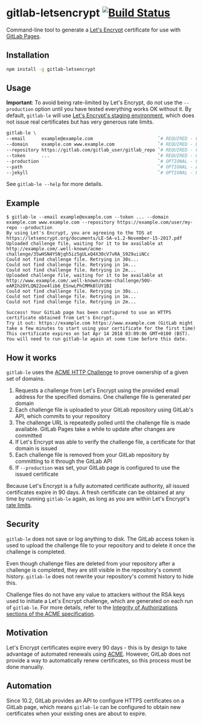 # gitlab-letsencrypt [![Build Status](https://travis-ci.org/rolodato/gitlab-letsencrypt.svg?branch=master)](https://travis-ci.org/rolodato/gitlab-letsencrypt)

Command-line tool to generate a [Let's Encrypt](https://letsencrypt.org) certificate for use with [GitLab Pages](https://pages.gitlab.io/).

## Installation

```sh
npm install -g gitlab-letsencrypt
```

## Usage

**Important**: To avoid being rate-limited by Let's Encrypt, do not use the `--production` option until you have tested everything works OK without it.
By default, `gitlab-le` will use [Let's Encrypt's staging environment](https://letsencrypt.org/docs/staging-environment/), which does not issue real certificates but has very generous rate limits.

```sh
gitlab-le \
--email      example@example.com                        `# REQUIRED - Let's Encrypt email address` \
--domain     example.com www.example.com                `# REQUIRED - Domain(s) that the cert will be issued for (separated by spaces)` \
--repository https://gitlab.com/gitlab_user/gitlab_repo `# REQUIRED - Full URL to your GitLab repository` \
--token      ...                                        `# REQUIRED - GitLab personal access token, see https://gitlab.com/profile/personal_access_tokens` \
--production                                            `# OPTIONAL - Obtain a real certificate instead of a dummy one and configure your repository to use it`
--path                                                  `# OPTIONAL - Absolute path in your repository where challenge files should be uploaded`
--jekyll                                                `# OPTIONAL - Upload challenge files with a Jekyll-compatible YAML front matter` \
```

See `gitlab-le --help` for more details.

## Example

```
$ gitlab-le --email example@example.com --token ... --domain example.com www.example.com --repository https://example.com/user/my-repo --production
By using Let's Encrypt, you are agreeing to the TOS at https://letsencrypt.org/documents/LE-SA-v1.2-November-15-2017.pdf
Uploaded challenge file, waiting for it to be available at http://example.com/.well-known/acme-challenge/35wHSN4YSNjqh5iz5gULxQ4X30cV7vRA_S929uiiNCc
Could not find challenge file. Retrying in 30s...
Could not find challenge file. Retrying in 1m...
Could not find challenge file. Retrying in 2m...
Uploaded challenge file, waiting for it to be available at http://www.example.com/.well-known/acme-challenge/50U-eARIh2OYLQN22oe4lib6_ESnwLPhCMMkBlUY1BI
Could not find challenge file. Retrying in 30s...
Could not find challenge file. Retrying in 1m...
Could not find challenge file. Retrying in 2m...

Success! Your GitLab page has been configured to use an HTTPS certificate obtained from Let's Encrypt.
Try it out: https://example.com https://www.example.com (GitLab might take a few minutes to start using your certificate for the first time)
This certificate expires on Sat Apr 14 2018 03:09:06 GMT+0100 (BST). You will need to run gitlab-le again at some time before this date.
```

## How it works

`gitlab-le` uses the [ACME HTTP Challenge](https://tools.ietf.org/html/draft-ietf-acme-acme-09#section-8.3) to prove ownership of a given set of domains.

1. Requests a challenge from Let's Encrypt using the provided email address for the specified domains. One challenge file is generated per domain
2. Each challenge file is uploaded to your GitLab repository using GitLab's API, which commits to your repository
3. The challenge URL is repeatedly polled until the challenge file is made available. GitLab Pages take a while to update after changes are committed
4. If Let's Encrypt was able to verify the challenge file, a certificate for that domain is issued
5. Each challenge file is removed from your GitLab repository by committing to it through the GitLab API
6. If `--production` was set, your GitLab page is configured to use the issued certificate

Because Let's Encrypt is a fully automated certificate authority, all issued certificates expire in 90 days.
A fresh certificate can be obtained at any time by running `gitlab-le` again, as long as you are within Let's Encrypt's [rate limits](https://letsencrypt.org/docs/rate-limits/).

## Security

`gitlab-le` does not save or log anything to disk.
The GitLab access token is used to upload the challenge file to your repository and to delete it once the challenge is completed.

Even though challenge files are deleted from your repository after a challenge is completed, they are still visible in the repository's commit history.
`gitlab-le` does not rewrite your repository's commit history to hide this.

Challenge files do not have any value to attackers without the RSA keys used to initiate a Let's Encrypt challenge, which are generated on each run of `gitlab-le`.
For more details, refer to the [Integrity of Authorizations sections of the ACME specification](https://tools.ietf.org/html/draft-ietf-acme-acme-09#section-10.2).

## Motivation

Let's Encrypt certificates expire every 90 days - this is by design to take advantage of automated renewals using [ACME](https://tools.ietf.org/html/draft-ietf-acme-acme-01).
However, GitLab does not provide a way to automatically renew certificates, so this process must be done manually.

## Automation

Since 10.2, GitLab provides an API to configure HTTPS certificates on a GitLab page, which means `gitlab-le` can be configured to obtain new certificates when your existing ones are about to expire.
